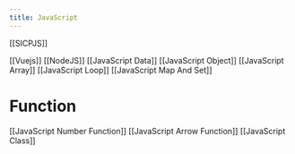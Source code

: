 ```yaml
---
title: JavaScript
---
```

[[SICPJS]]


[[Vuejs]]
[[NodeJS]]
[[JavaScript Data]]
[[JavaScript Object]]
[[JavaScript Array]]
[[JavaScript Loop]]
[[JavaScript Map And Set]]

# Function
[[JavaScript Number Function]]
[[JavaScript Arrow Function]]
[[JavaScript Class]]

